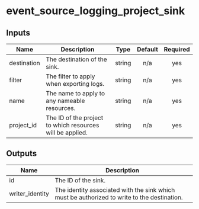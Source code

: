 # event_source_logging_project_sink

[^]: (autogen_docs_start)

## Inputs

| Name | Description | Type | Default | Required |
|------|-------------|:----:|:-----:|:-----:|
| destination | The destination of the sink. | string | n/a | yes |
| filter | The filter to apply when exporting logs. | string | n/a | yes |
| name | The name to apply to any nameable resources. | string | n/a | yes |
| project\_id | The ID of the project to which resources will be applied. | string | n/a | yes |

## Outputs

| Name | Description |
|------|-------------|
| id | The ID of the sink. |
| writer\_identity | The identity associated with the sink which must be authorized to write to the destination. |

[^]: (autogen_docs_end)
